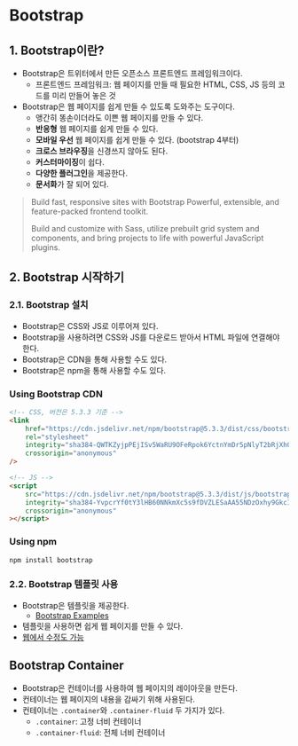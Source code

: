 # Bootstrap

## 1. Bootstrap이란?

- Bootstrap은 트위터에서 만든 오픈소스 프론트엔드 프레임워크이다.
  - 프론트엔드 프레임워크: 웹 페이지를 만들 때 필요한 HTML, CSS, JS 등의 코드를 미리 만들어 놓은 것
- Bootstrap은 웹 페이지를 쉽게 만들 수 있도록 도와주는 도구이다.
  - 앵간히 똥손이더라도 이쁜 웹 페이지를 만들 수 있다.
  - **반응형** 웹 페이지를 쉽게 만들 수 있다.
  - **모바일 우선** 웹 페이지를 쉽게 만들 수 있다. (bootstrap 4부터)
  - **크로스 브라우징**을 신경쓰지 않아도 된다.
  - **커스터마이징**이 쉽다.
  - **다양한 플러그인**을 제공한다.
  - **문서화**가 잘 되어 있다.

> Build fast, responsive sites with Bootstrap
> Powerful, extensible, and feature-packed frontend toolkit.
>
> Build and customize with Sass,
> utilize prebuilt grid system and components,
> and bring projects to life with powerful JavaScript plugins.

## 2. Bootstrap 시작하기

### 2.1. Bootstrap 설치

- Bootstrap은 CSS와 JS로 이루어져 있다.
- Bootstrap을 사용하려면 CSS와 JS를 다운로드 받아서 HTML 파일에 연결해야 한다.
- Bootstrap은 CDN을 통해 사용할 수도 있다.
- Bootstrap은 npm을 통해 사용할 수도 있다.

### Using Bootstrap CDN

```html
<!-- CSS, 버전은 5.3.3 기준 -->
<link
	href="https://cdn.jsdelivr.net/npm/bootstrap@5.3.3/dist/css/bootstrap.min.css"
	rel="stylesheet"
	integrity="sha384-QWTKZyjpPEjISv5WaRU9OFeRpok6YctnYmDr5pNlyT2bRjXh0JMhjY6hW+ALEwIH"
	crossorigin="anonymous"
/>

<!-- JS -->
<script
	src="https://cdn.jsdelivr.net/npm/bootstrap@5.3.3/dist/js/bootstrap.bundle.min.js"
	integrity="sha384-YvpcrYf0tY3lHB60NNkmXc5s9fDVZLESaAA55NDzOxhy9GkcIdslK1eN7N6jIeHz"
	crossorigin="anonymous"
></script>
```

### Using npm

```bash
npm install bootstrap
```

### 2.2. Bootstrap 템플릿 사용

- Bootstrap은 템플릿을 제공한다.
  - [Bootstrap Examples](https://getbootstrap.com/docs/5.3/examples/)
- 템플릿을 사용하면 쉽게 웹 페이지를 만들 수 있다.
- [웹에서 수정도 가능](https://stackblitz.com/github/twbs/examples/tree/main/starter?file=index.html)

## Bootstrap Container

- Bootstrap은 컨테이너를 사용하여 웹 페이지의 레이아웃을 만든다.
- 컨테이너는 웹 페이지의 내용을 감싸기 위해 사용된다.
- 컨테이너는 `.container`와 `.container-fluid` 두 가지가 있다.
  - `.container`: 고정 너비 컨테이너
  - `.container-fluid`: 전체 너비 컨테이너
